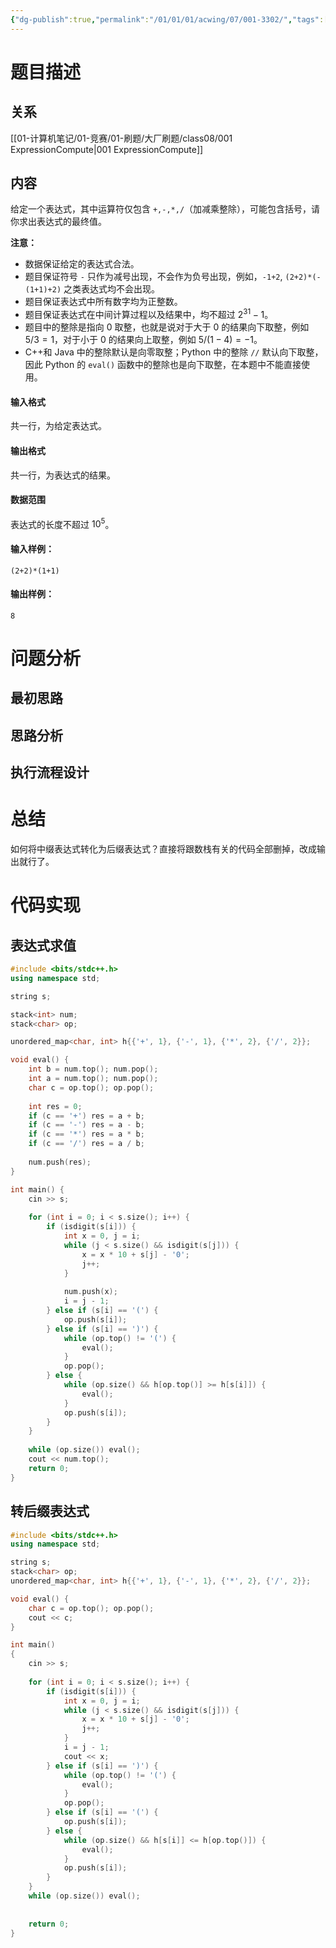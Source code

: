 ```yaml
---
{"dg-publish":true,"permalink":"/01/01/01/acwing/07/001-3302/","tags":["personal/blog","algorithm/表达式求值","algorithm/后缀表达式"]}
---
```



# 题目描述
## 关系
[[01-计算机笔记/01-竞赛/01-刷题/大厂刷题/class08/001 ExpressionCompute\|001 ExpressionCompute]]
## 内容
给定一个表达式，其中运算符仅包含 `+,-,*,/`（加减乘整除），可能包含括号，请你求出表达式的最终值。

**注意：**

*   数据保证给定的表达式合法。
*   题目保证符号 `-` 只作为减号出现，不会作为负号出现，例如，`-1+2`, `(2+2)*(-(1+1)+2)` 之类表达式均不会出现。
*   题目保证表达式中所有数字均为正整数。
*   题目保证表达式在中间计算过程以及结果中，均不超过 $2^{31}-1$。
*   题目中的整除是指向 $0$ 取整，也就是说对于大于 $0$ 的结果向下取整，例如 $5/3=1$，对于小于 $0$ 的结果向上取整，例如 $5/(1-4) = -1$。
*   C++和 Java 中的整除默认是向零取整；Python 中的整除 `//` 默认向下取整，因此 Python 的 `eval()` 函数中的整除也是向下取整，在本题中不能直接使用。

#### 输入格式

共一行，为给定表达式。

#### 输出格式

共一行，为表达式的结果。

#### 数据范围

表达式的长度不超过 $10^5$。

#### 输入样例：

```
(2+2)*(1+1)
```

#### 输出样例：

```
8
```
# 问题分析
## 最初思路

## 思路分析

## 执行流程设计

# 总结
如何将中缀表达式转化为后缀表达式？直接将跟数栈有关的代码全部删掉，改成输出就行了。
# 代码实现
## 表达式求值
```c++
#include <bits/stdc++.h>
using namespace std;

string s;

stack<int> num;
stack<char> op;

unordered_map<char, int> h{{'+', 1}, {'-', 1}, {'*', 2}, {'/', 2}};

void eval() {
    int b = num.top(); num.pop();
    int a = num.top(); num.pop();
    char c = op.top(); op.pop();
    
    int res = 0;
    if (c == '+') res = a + b;
    if (c == '-') res = a - b;
    if (c == '*') res = a * b;
    if (c == '/') res = a / b;
    
    num.push(res);
}

int main() {
    cin >> s;
    
    for (int i = 0; i < s.size(); i++) {
        if (isdigit(s[i])) {
            int x = 0, j = i;
            while (j < s.size() && isdigit(s[j])) {
                x = x * 10 + s[j] - '0';
                j++;
            }
            
            num.push(x);
            i = j - 1;
        } else if (s[i] == '(') {
            op.push(s[i]);
        } else if (s[i] == ')') {
            while (op.top() != '(') {
                eval();
            }
            op.pop();
        } else {
            while (op.size() && h[op.top()] >= h[s[i]]) {
                eval();
            }
            op.push(s[i]);
        }
    }
    
    while (op.size()) eval();
    cout << num.top();
    return 0;
}
```

## 转后缀表达式
```c++
#include <bits/stdc++.h>
using namespace std;

string s;
stack<char> op;
unordered_map<char, int> h{{'+', 1}, {'-', 1}, {'*', 2}, {'/', 2}};

void eval() {
    char c = op.top(); op.pop();
    cout << c;
}

int main()
{
    cin >> s;
    
    for (int i = 0; i < s.size(); i++) {
        if (isdigit(s[i])) {
            int x = 0, j = i;
            while (j < s.size() && isdigit(s[j])) {
                x = x * 10 + s[j] - '0';
                j++;
            }
            i = j - 1;
            cout << x;
        } else if (s[i] == ')') {
            while (op.top() != '(') {
                eval();
            }
            op.pop();
        } else if (s[i] == '(') {
            op.push(s[i]);
        } else {
            while (op.size() && h[s[i]] <= h[op.top()]) {
                eval();
            }
            op.push(s[i]);
        }
    }
    while (op.size()) eval();
    
    
    return 0;
}
```